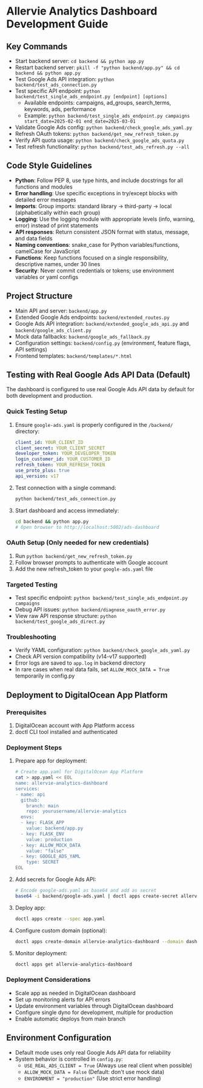 # Allervie Analytics Dashboard Development Guide

## Key Commands
- Start backend server: `cd backend && python app.py`
- Restart backend server: `pkill -f "python backend/app.py" && cd backend && python app.py`
- Test Google Ads API integration: `python backend/test_ads_connection.py`
- Test specific API endpoint: `python backend/test_single_ads_endpoint.py [endpoint] [options]`
  - Available endpoints: campaigns, ad_groups, search_terms, keywords, ads, performance
  - Example: `python backend/test_single_ads_endpoint.py campaigns start_date=2025-02-01 end_date=2025-03-01`
- Validate Google Ads config: `python backend/check_google_ads_yaml.py`
- Refresh OAuth tokens: `python backend/get_new_refresh_token.py`
- Verify API quota usage: `python backend/check_google_ads_quota.py`
- Test refresh functionality: `python backend/test_ads_refresh.py --all`

## Code Style Guidelines
- **Python**: Follow PEP 8, use type hints, and include docstrings for all functions and modules
- **Error handling**: Use specific exceptions in try/except blocks with detailed error messages
- **Imports**: Group imports: standard library → third-party → local (alphabetically within each group)
- **Logging**: Use the logging module with appropriate levels (info, warning, error) instead of print statements
- **API responses**: Return consistent JSON format with status, message, and data fields
- **Naming conventions**: snake_case for Python variables/functions, camelCase for JavaScript
- **Functions**: Keep functions focused on a single responsibility, descriptive names, under 30 lines
- **Security**: Never commit credentials or tokens; use environment variables or yaml configs

## Project Structure
- Main API and server: `backend/app.py`
- Extended Google Ads endpoints: `backend/extended_routes.py`
- Google Ads API integration: `backend/extended_google_ads_api.py` and `backend/google_ads_client.py`
- Mock data fallbacks: `backend/google_ads_fallback.py`
- Configuration settings: `backend/config.py` (environment, feature flags, API settings)
- Frontend templates: `backend/templates/*.html`

## Testing with Real Google Ads API Data (Default)

The dashboard is configured to use real Google Ads API data by default for both development and production.

### Quick Testing Setup

1. Ensure `google-ads.yaml` is properly configured in the `/backend/` directory:
   ```yaml
   client_id: YOUR_CLIENT_ID
   client_secret: YOUR_CLIENT_SECRET
   developer_token: YOUR_DEVELOPER_TOKEN
   login_customer_id: YOUR_CUSTOMER_ID
   refresh_token: YOUR_REFRESH_TOKEN
   use_proto_plus: true
   api_version: v17
   ```

2. Test connection with a single command:
   ```bash
   python backend/test_ads_connection.py
   ```

3. Start dashboard and access immediately:
   ```bash
   cd backend && python app.py
   # Open browser to http://localhost:5002/ads-dashboard
   ```

### OAuth Setup (Only needed for new credentials)
1. Run `python backend/get_new_refresh_token.py`
2. Follow browser prompts to authenticate with Google account
3. Add the new refresh_token to your `google-ads.yaml` file

### Targeted Testing
- Test specific endpoint: `python backend/test_single_ads_endpoint.py campaigns`
- Debug API issues: `python backend/diagnose_oauth_error.py`
- View raw API response structure: `python backend/test_google_ads_direct.py`

### Troubleshooting
- Verify YAML configuration: `python backend/check_google_ads_yaml.py`
- Check API version compatibility (v14-v17 supported)
- Error logs are saved to `app.log` in backend directory
- In rare cases when real data fails, set `ALLOW_MOCK_DATA = True` temporarily in config.py

## Deployment to DigitalOcean App Platform

### Prerequisites
1. DigitalOcean account with App Platform access
2. doctl CLI tool installed and authenticated

### Deployment Steps
1. Prepare app for deployment:
   ```bash
   # Create app.yaml for DigitalOcean App Platform
   cat > app.yaml << EOL
   name: allervie-analytics-dashboard
   services:
   - name: api
     github:
       branch: main
       repo: yourusername/allervie-analytics
     envs:
     - key: FLASK_APP
       value: backend/app.py
     - key: FLASK_ENV
       value: production
     - key: ALLOW_MOCK_DATA
       value: "false"
     - key: GOOGLE_ADS_YAML
       type: SECRET
   EOL
   ```

2. Add secrets for Google Ads API:
   ```bash
   # Encode google-ads.yaml as base64 and add as secret
   base64 -i backend/google-ads.yaml | doctl apps create-secret allervie-analytics-dashboard --key GOOGLE_ADS_YAML --value-file -
   ```

3. Deploy app:
   ```bash
   doctl apps create --spec app.yaml
   ```

4. Configure custom domain (optional):
   ```bash
   doctl apps create-domain allervie-analytics-dashboard --domain dashboard.allervie.com
   ```

5. Monitor deployment:
   ```bash
   doctl apps get allervie-analytics-dashboard
   ```

### Deployment Considerations
- Scale app as needed in DigitalOcean dashboard
- Set up monitoring alerts for API errors
- Update environment variables through DigitalOcean dashboard
- Configure single dyno for development, multiple for production
- Enable automatic deploys from main branch

## Environment Configuration
- Default mode uses only real Google Ads API data for reliability
- System behavior is controlled in `config.py`:
  - `USE_REAL_ADS_CLIENT = True` (Always use real client when possible)
  - `ALLOW_MOCK_DATA = False` (Default: don't use mock data)
  - `ENVIRONMENT = "production"` (Use strict error handling)